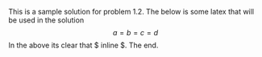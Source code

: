 This is a sample solution for problem 1.2. The below is some latex
that will be used in the solution
$$ a = b = c = d $$
In the above its clear that $ inline $.
The end.